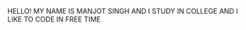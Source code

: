 HELLO! MY NAME IS  MANJOT SINGH AND I STUDY IN COLLEGE AND I LIKE TO CODE IN FREE TIME
<!---
manjot3093/manjot3093 is a ✨ special ✨ repository because its `README.md` (this file) appears on your GitHub profile.
You can click the Preview link to take a look at your changes.
--->
